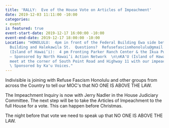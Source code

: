 ```yaml
---
title: 'RALLY:  Eve of the House Vote on Articles of Impeachment'
date: 2019-12-03 11:11:00 -10:00
categories:
- event
is featured: true
event-start-date: 2019-12-17 16:00:00 -10:00
event-end-date: 2019-12-17 18:00:00 -10:00
Location: "HONOLULU:  4pm in front of the Federal Building Ewa side between the Federal
  Building and Halekawila St.  Questions?  Refusefascismhonolulu@gmail.com\n\n\nWAIMEA
  (Island of Hawai’i):  4 pm Fronting Parker Ranch Center & the Ikua Purdy Monument
  – Sponsored by North Hawai’i Action Network  \n\nKA'U (Island of Hawaii):  4 pm
  meet at the corner of South Point Road and Highway 11 with our impeachment signs.
  \ Sponsored by Ka'u Voices."
---
```


Indivisible is joining with Refuse Fascism Honolulu and other groups from across the Country to tell our MOC's that NO ONE IS ABOVE THE LAW.

The Impeachment Inquiry is now with Jerry Nadler in the House Judiciary Committee.  The next step will be to take the Articles of Impeachment to the full House for a vote.  This can happen before Christmas.

The night before that vote we need to speak up that NO ONE IS ABOVE THE LAW.

  

